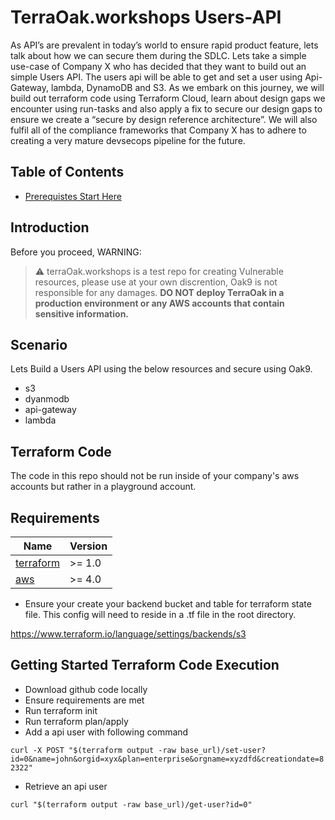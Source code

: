 # TerraOak.workshops Users-API 

As API’s are prevalent in today’s world to ensure rapid product feature, lets talk about how we can secure them during the SDLC.  Lets take a simple use-case of  Company X who has decided that they want to build out an simple Users API.  The users api will be able to get and set a user using Api-Gateway, lambda, DynamoDB and S3.  As we embark on this journey, we will build out terraform code using Terraform Cloud, learn about design gaps we encounter using run-tasks and also apply a fix to secure our design gaps to ensure we  create a “secure by design reference architecture”.  We will also fulfil all of the compliance frameworks that Company X has to adhere to creating a very mature devsecops pipeline for the future. 

## Table of Contents

* [Prerequistes Start Here](https://learn.oak9.io/workshops/terraform-cloud)


## Introduction 

Before you proceed, WARNING:
> :warning: terraOak.workshops is a test repo for creating Vulnerable resources, please use at your own discrention, Oak9 is not responsible for any damages. **DO NOT deploy TerraOak in a production environment or any AWS accounts that contain sensitive information.**

## Scenario

Lets Build a Users API using the below resources and secure using Oak9. 

* s3
* dyanmodb
* api-gateway
* lambda 

## Terraform Code 

The code in this repo should not be run inside of your company's aws accounts but rather in a playground account.   

## Requirements

| Name | Version |
|------|---------|
| <a name="requirement_terraform"></a> [terraform](#requirement\_terraform) | >= 1.0 |
| <a name="requirement_aws"></a> [aws](#requirement\_aws) | >= 4.0 |


* Ensure your create your backend bucket and table for terraform state file. This config will need to reside in a .tf file in the root directory. 

https://www.terraform.io/language/settings/backends/s3

## Getting Started Terraform Code Execution

* Download github code locally 
* Ensure requirements are met 
* Run terraform init 
* Run terraform plan/apply 
* Add a api user with following command 

`curl -X POST "$(terraform output -raw base_url)/set-user?id=0&name=john&orgid=xyx&plan=enterprise&orgname=xyzdfd&creationdate=82322"`

* Retrieve an api user 

`curl "$(terraform output -raw base_url)/get-user?id=0"`
 
